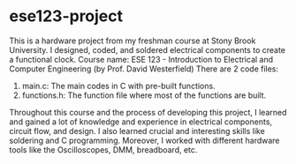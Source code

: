 # ese123-project
This is a hardware project from my freshman course at Stony Brook University. I designed, coded, and soldered electrical components to create a functional clock. 
Course name: ESE 123 - Introduction to Electrical and Computer Engineering (by Prof. David Westerfield)
There are 2 code files:
1. main.c: The main codes in C with pre-built functions.
2. functions.h: The function file where most of the functions are built.

Throughout this course and the process of developing this project, I learned and gained a lot of knowledge and experience in electrical components, circuit flow, and design. I also learned crucial and interesting skills like soldering and C programming. Moreover, I worked with different hardware tools like the Oscilloscopes, DMM, breadboard, etc.

